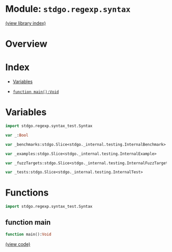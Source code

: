 # Module: `stdgo.regexp.syntax`

[(view library index)](../../stdgo.md)


# Overview


# Index


- [Variables](<#variables>)

- [`function main():Void`](<#function-main>)

# Variables


```haxe
import stdgo.regexp.syntax_test.Syntax
```


```haxe
var _:Bool
```


```haxe
var _benchmarks:stdgo.Slice<stdgo._internal.testing.InternalBenchmark>
```


```haxe
var _examples:stdgo.Slice<stdgo._internal.testing.InternalExample>
```


```haxe
var _fuzzTargets:stdgo.Slice<stdgo._internal.testing.InternalFuzzTarget>
```


```haxe
var _tests:stdgo.Slice<stdgo._internal.testing.InternalTest>
```


# Functions


```haxe
import stdgo.regexp.syntax_test.Syntax
```


## function main


```haxe
function main():Void
```


[\(view code\)](<./Syntax.hx#L20>)


